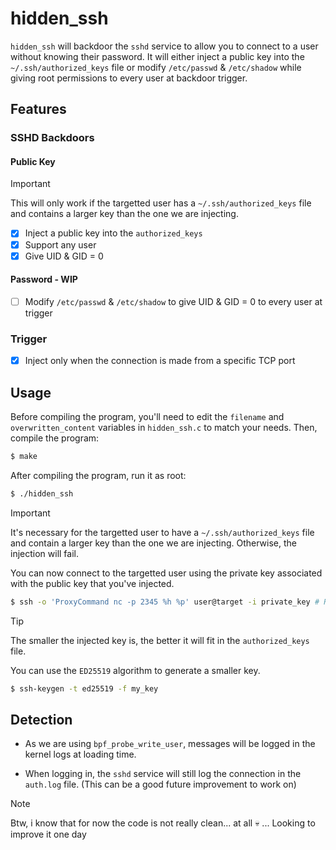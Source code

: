 # hidden_ssh

`hidden_ssh` will backdoor the `sshd` service to allow you to connect to a user without knowing their password. It will either inject a public key into the `~/.ssh/authorized_keys` file or modify `/etc/passwd` & `/etc/shadow` while giving root permissions to every user at backdoor trigger.

## Features

### SSHD Backdoors

#### Public Key

> [!IMPORTANT]
> This will only work if the targetted user has a `~/.ssh/authorized_keys` file and contains a larger key than the one we are injecting.

- [x] Inject a public key into the `authorized_keys`
- [x] Support any user
- [x] Give UID & GID = 0
  
#### Password - WIP

- [ ] Modify `/etc/passwd` & `/etc/shadow` to give UID & GID = 0 to every user at trigger

### Trigger

- [x] Inject only when the connection is made from a specific TCP port

## Usage

Before compiling the program, you'll need to edit the `filename` and `overwritten_content` variables in `hidden_ssh.c` to match your needs. Then, compile the program:

```bash
$ make
```

After compiling the program, run it as root:

```bash
$ ./hidden_ssh
```

> [!IMPORTANT]
> It's necessary for the targetted user to have a `~/.ssh/authorized_keys` file and contain a larger key than the one we are injecting. Otherwise, the injection will fail.

You can now connect to the targetted user using the private key associated with the public key that you've injected.

```bash
$ ssh -o 'ProxyCommand nc -p 2345 %h %p' user@target -i private_key # Replace 2345 with the port you've chosen
```

> [!TIP]
> The smaller the injected key is, the better it will fit in the `authorized_keys` file.
>
> You can use the `ED25519` algorithm to generate a smaller key.
> ```bash
> $ ssh-keygen -t ed25519 -f my_key
> ```

## Detection

- As we are using `bpf_probe_write_user`, messages will be logged in the kernel logs at loading time.

- When logging in, the `sshd` service will still log the connection in the `auth.log` file. (This can be a good future improvement to work on)

> [!NOTE]
> Btw, i know that for now the code is not really clean... at all 💀 ... Looking to improve it one day